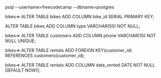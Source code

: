 psql --username=freecodecamp --dbname=postgres

bikes=> ALTER TABLE bikes ADD COLUMN bike_id SERIAL PRIMARY KEY;

ALTER TABLE bikes ADD COLUMN type VARCHAR(50) NOT NULL;

bikes=> ALTER TABLE customers ADD COLUMN phone VARCHAR(15) NOT NULL UNIQUE;

bikes=> ALTER TABLE rentals ADD FOREIGN KEY(customer_id) REFERENCES customers(customer_id);

bikes=> ALTER TABLE rentals ADD COLUMN date_rented DATE NOT NULL DEFAULT NOW();